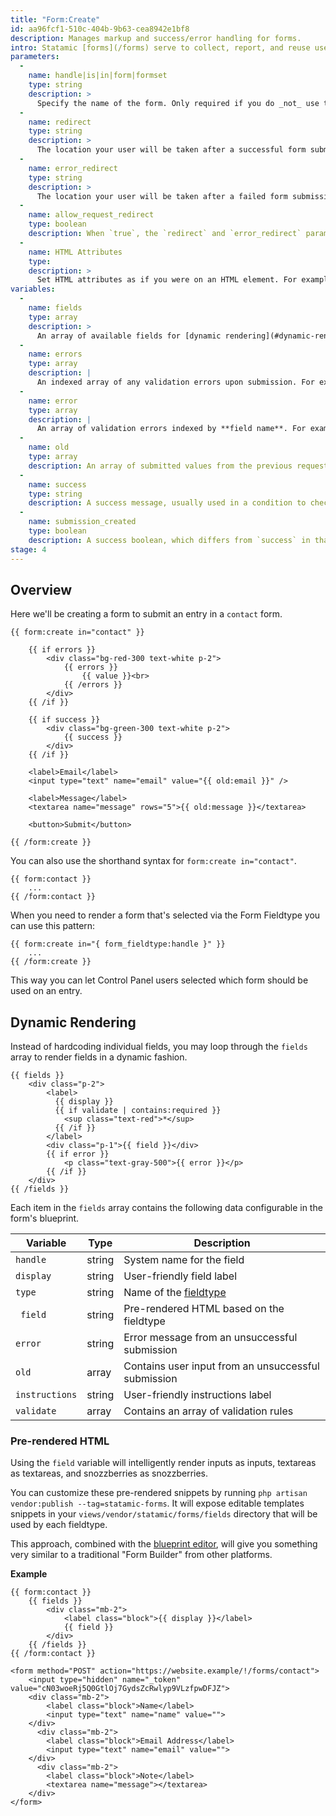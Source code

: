 ```yaml
---
title: "Form:Create"
id: aa96fcf1-510c-404b-9b63-cea8942e1bf8
description: Manages markup and success/error handling for forms.
intro: Statamic [forms](/forms) serve to collect, report, and reuse user submitted data. This tag handles the HTML markup, redirect behavior, and success/error states and messages for these forms.
parameters:
  -
    name: handle|is|in|form|formset
    type: string
    description: >
      Specify the name of the form. Only required if you do _not_ use the `form:set` tag, or don't have a `form` defined in the current context.
  -
    name: redirect
    type: string
    description: >
      The location your user will be taken after a successful form submission. If left blank, the user will stay on the same page.
  -
    name: error_redirect
    type: string
    description: >
      The location your user will be taken after a failed form submission. If left blank, the user will stay on the same page.
  -
    name: allow_request_redirect
    type: boolean
    description: When `true`, the `redirect` and `error_redirect` parameters will get overridden by `redirect` and `error_redirect` query parameters in the URL. For example, `?redirect=/thanks`
  -
    name: HTML Attributes
    type:
    description: >
      Set HTML attributes as if you were on an HTML element. For example, `class="required" id="contact-form"`.
variables:
  -
    name: fields
    type: array
    description: >
      An array of available fields for [dynamic rendering](#dynamic-rendering).
  -
    name: errors
    type: array
    description: |
      An indexed array of any validation errors upon submission. For example: `{{ errors }}{{ value }}{{ /errors }}`
  -
    name: error
    type: array
    description: |
      An array of validation errors indexed by **field name**. For example: `{{ error:email }}`
  -
    name: old
    type: array
    description: An array of submitted values from the previous request. Used for re-populating fields if there are validation errors.
  -
    name: success
    type: string
    description: A success message, usually used in a condition to check of a form submission was successful. `{{ if success }} Hurray! {{ /if }}`
  -
    name: submission_created
    type: boolean
    description: A success boolean, which differs from `success` in that it will actually return falsey when the [honeypot](/forms#honeypot) is filled. This can be useful when you want to show a fake success message for honeypot spam, but want to prevent analytics tracking code from being rendered.
stage: 4
---
```

## Overview

Here we'll be creating a form to submit an entry in a `contact` form.

```
{{ form:create in="contact" }}

    {{ if errors }}
        <div class="bg-red-300 text-white p-2">
            {{ errors }}
                {{ value }}<br>
            {{ /errors }}
        </div>
    {{ /if }}

    {{ if success }}
        <div class="bg-green-300 text-white p-2">
            {{ success }}
        </div>
    {{ /if }}

    <label>Email</label>
    <input type="text" name="email" value="{{ old:email }}" />

    <label>Message</label>
    <textarea name="message" rows="5">{{ old:message }}</textarea>

    <button>Submit</button>

{{ /form:create }}
```

You can also use the shorthand syntax for `form:create in="contact"`.

```
{{ form:contact }}
    ...
{{ /form:contact }}
```

When you need to render a form that's selected via the Form Fieldtype you can use this pattern:

```
{{ form:create in="{ form_fieldtype:handle }" }}
    ...
{{ /form:create }}
```

This way you can let Control Panel users selected which form should be used on an entry.

## Dynamic Rendering

Instead of hardcoding individual fields, you may loop through the `fields` array to render fields in a dynamic fashion.

```
{{ fields }}
    <div class="p-2">
        <label>
          {{ display }}
          {{ if validate | contains:required }}
            <sup class="text-red">*</sup>
          {{ /if }}
        </label>
        <div class="p-1">{{ field }}</div>
        {{ if error }}
            <p class="text-gray-500">{{ error }}</p>
        {{ /if }}
    </div>
{{ /fields }}
```

Each item in the `fields` array contains the following data configurable in the form's blueprint.

| Variable | Type | Description |
|---|---| --- |
| `handle` | string | System name for the field |
| `display` | string | User-friendly field label |
| `type` | string | Name of the [fieldtype](/fieldtypes) |
| ` field` | string | Pre-rendered HTML based on the fieldtype |
| `error` | string | Error message from an unsuccessful submission |
| `old` | array | Contains user input from an unsuccessful submission |
| `instructions` | string | User-friendly instructions label |
| `validate` | array | Contains an array of validation rules |

### Pre-rendered HTML

Using the `field` variable will intelligently render inputs as inputs, textareas as textareas, and snozzberries as snozzberries.

You can customize these pre-rendered snippets by running `php artisan vendor:publish --tag=statamic-forms`. It will expose editable templates snippets in your `views/vendor/statamic/forms/fields` directory that will be used by each fieldtype.

This approach, combined with the [blueprint editor](/blueprints), will give you something very similar to a traditional "Form Builder" from other platforms.

**Example**

```
{{ form:contact }}
    {{ fields }}
        <div class="mb-2">
            <label class="block">{{ display }}</label>
            {{ field }}
        </div>
    {{ /fields }}
{{ /form:contact }}
```

```output
<form method="POST" action="https://website.example/!/forms/contact">
    <input type="hidden" name="_token" value="cN03woeRj5Q0GtlOj7GydsZcRwlyp9VLzfpwDFJZ">
    <div class="mb-2">
        <label class="block">Name</label>
        <input type="text" name="name" value="">
    </div>
      <div class="mb-2">
        <label class="block">Email Address</label>
        <input type="text" name="email" value="">
    </div>
      <div class="mb-2">
        <label class="block">Note</label>
        <textarea name="message"></textarea>
    </div>
</form>
```
